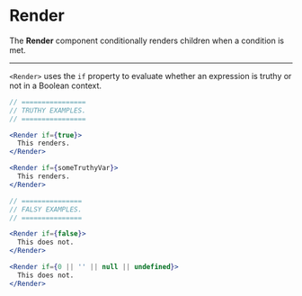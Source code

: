 # Render

The **Render** component conditionally renders children when a condition is met.

---

`<Render>` uses the `if` property to evaluate whether an expression is truthy
or not in a Boolean context.

```jsx
// ================
// TRUTHY EXAMPLES.
// ================

<Render if={true}>
  This renders.
</Render>

<Render if={someTruthyVar}>
  This renders.
</Render>

// ===============
// FALSY EXAMPLES.
// ===============

<Render if={false}>
  This does not.
</Render>

<Render if={0 || '' || null || undefined}>
  This does not.
</Render>
```
